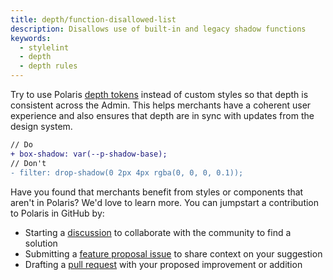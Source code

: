 ```yaml
---
title: depth/function-disallowed-list
description: Disallows use of built-in and legacy shadow functions
keywords:
  - stylelint
  - depth
  - depth rules
---
```


Try to use Polaris [depth tokens](https://polaris.shopify.com/tokens/depth) instead of custom styles so that depth is consistent across the Admin. This helps merchants have a coherent user experience and also ensures that depth are in sync with updates from the design system.

```diff
// Do
+ box-shadow: var(--p-shadow-base);
// Don't
- filter: drop-shadow(0 2px 4px rgba(0, 0, 0, 0.1));
```

Have you found that merchants benefit from styles or components that aren't in Polaris? We'd love to learn more. You can jumpstart a contribution to Polaris in GitHub by:

- Starting a [discussion](https://github.com/Shopify/polaris/discussions/6750) to collaborate with the community to find a solution
- Submitting a [feature proposal issue](https://github.com/Shopify/polaris/issues/new?assignees=&labels=Feature+request&template=FEATURE_REQUEST.md) to share context on your suggestion
- Drafting a [pull request](https://github.com/Shopify/polaris/pulls) with your proposed improvement or addition
